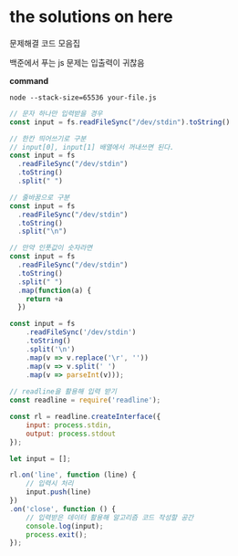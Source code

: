 # the solutions on here

문제해결 코드 모음집

백준에서 푸는 js 문제는 입출력이 귀찮음

**command**

```node --stack-size=65536 your-file.js```

``` javascript
// 문자 하나만 입력받을 경우
const input = fs.readFileSync("/dev/stdin").toString()

// 한칸 띄어쓰기로 구분
// input[0], input[1] 배열에서 꺼내쓰면 된다.
const input = fs
  .readFileSync("/dev/stdin")
  .toString()
  .split(" ")

// 줄바꿈으로 구분
const input = fs
  .readFileSync("/dev/stdin")
  .toString()
  .split("\n")

// 만약 인풋값이 숫자라면
const input = fs
  .readFileSync("/dev/stdin")
  .toString()
  .split(" ")
  .map(function(a) {
    return +a
  })

const input = fs
    .readFileSync('/dev/stdin')
    .toString()
    .split('\n')
    .map(v => v.replace('\r', ''))
    .map(v => v.split(' ')
    .map(v => parseInt(v)));
  
// readline을 활용해 입력 받기
const readline = require('readline');

const rl = readline.createInterface({
    input: process.stdin,
    output: process.stdout
});

let input = [];

rl.on('line', function (line) {
    // 입력시 처리
    input.push(line)
})
.on('close', function () {
    // 입력받은 데이터 활용해 알고리즘 코드 작성할 공간
    console.log(input);
    process.exit();
});
```